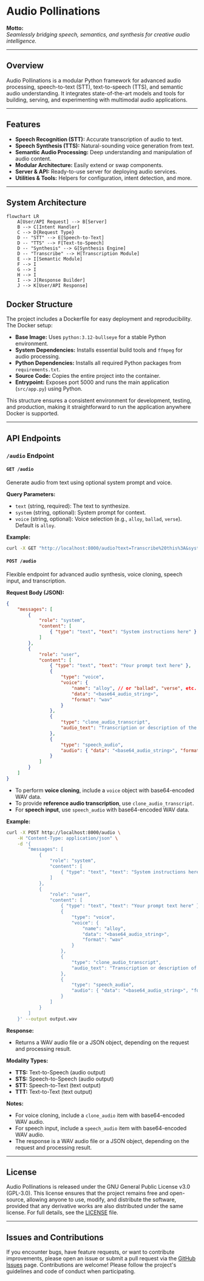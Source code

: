 # Audio Pollinations

**Motto:**  
*Seamlessly bridging speech, semantics, and synthesis for creative audio intelligence.*

---

## Overview

Audio Pollinations is a modular Python framework for advanced audio processing, speech-to-text (STT), text-to-speech (TTS), and semantic audio understanding. It integrates state-of-the-art models and tools for building, serving, and experimenting with multimodal audio applications.

---

## Features

- **Speech Recognition (STT):** Accurate transcription of audio to text.
- **Speech Synthesis (TTS):** Natural-sounding voice generation from text.
- **Semantic Audio Processing:** Deep understanding and manipulation of audio content.
- **Modular Architecture:** Easily extend or swap components.
- **Server & API:** Ready-to-use server for deploying audio services.
- **Utilities & Tools:** Helpers for configuration, intent detection, and more.

---

## System Architecture

```mermaid
flowchart LR
    A[User/API Request] --> B[Server]
    B --> C[Intent Handler]
    C --> D{Request Type}
    D -- "STT" --> E[Speech-to-Text]
    D -- "TTS" --> F[Text-to-Speech]
    D -- "Synthesis" --> G[Synthesis Engine]
    D -- "Transcribe" --> H[Transcription Module]
    E --> I[Semantic Module]
    F --> I
    G --> I
    H --> I
    I --> J[Response Builder]
    J --> K[User/API Response]
```

## Docker Structure

The project includes a Dockerfile for easy deployment and reproducibility. The Docker setup:

- **Base Image:** Uses `python:3.12-bullseye` for a stable Python environment.
- **System Dependencies:** Installs essential build tools and `ffmpeg` for audio processing.
- **Python Dependencies:** Installs all required Python packages from `requirements.txt`.
- **Source Code:** Copies the entire project into the container.
- **Entrypoint:** Exposes port 5000 and runs the main application (`src/app.py`) using Python.

This structure ensures a consistent environment for development, testing, and production, making it straightforward to run the application anywhere Docker is supported.

---
## API Endpoints

### `/audio` Endpoint

#### `GET /audio`

Generate audio from text using optional system prompt and voice.

**Query Parameters:**

- `text` (string, required): The text to synthesize.
- `system` (string, optional): System prompt for context.
- `voice` (string, optional): Voice selection (e.g., `alloy`, `ballad`, `verse`). Default is `alloy`.

**Example:**

```bash
curl -X GET "http://localhost:8000/audio?text=Transcribe%20this%3A&system=optional_system_prompt&voice=alloy"
```

#### `POST /audio`

Flexible endpoint for advanced audio synthesis, voice cloning, speech input, and transcription.

**Request Body (JSON):**

```json
{
    "messages": [
        {
            "role": "system",
            "content": [
                { "type": "text", "text": "System instructions here" }
            ]
        },
        {
            "role": "user",
            "content": [
                { "type": "text", "text": "Your prompt text here" },
                {
                    "type": "voice",
                    "voice": { 
                        "name": "alloy", // or "ballad", "verse", etc.
                        "data": "<base64_audio_string>", 
                        "format": "wav"
                    }
                },
                {
                    "type": "clone_audio_transcript",
                    "audio_text": "Transcription or description of the reference audio"
                },
                {
                    "type": "speech_audio",
                    "audio": { "data": "<base64_audio_string>", "format": "wav" }
                }
            ]
        }
    ]
}
```

- To perform **voice cloning**, include a `voice` object with base64-encoded WAV data.
- To provide **reference audio transcription**, use `clone_audio_transcript`.
- For **speech input**, use `speech_audio` with base64-encoded WAV data.

**Example:**

```bash
curl -X POST http://localhost:8000/audio \
    -H "Content-Type: application/json" \
    -d '{
        "messages": [
            {
                "role": "system",
                "content": [
                    { "type": "text", "text": "System instructions here" }
                ]
            },
            {
                "role": "user",
                "content": [
                    { "type": "text", "text": "Your prompt text here" },
                    {
                        "type": "voice",
                        "voice": {
                            "name": "alloy",
                            "data": "<base64_audio_string>",
                            "format": "wav"
                        }
                    },
                    {
                        "type": "clone_audio_transcript",
                        "audio_text": "Transcription or description of the reference audio"
                    },
                    {
                        "type": "speech_audio",
                        "audio": { "data": "<base64_audio_string>", "format": "wav" }
                    }
                ]
            }
        ]
    }' --output output.wav
```

**Response:**  
- Returns a WAV audio file or a JSON object, depending on the request and processing result.

**Modality Types:**
- **TTS:** Text-to-Speech (audio output)
- **STS:** Speech-to-Speech (audio output)
- **STT:** Speech-to-Text (text output)
- **TTT:** Text-to-Text (text output)

**Notes:**

- For voice cloning, include a `clone_audio` item with base64-encoded WAV audio.
- For speech input, include a `speech_audio` item with base64-encoded WAV audio.
- The response is a WAV audio file or a JSON object, depending on the request and processing result.

---

## License

Audio Pollinations is released under the GNU General Public License v3.0 (GPL-3.0). This license ensures that the project remains free and open-source, allowing anyone to use, modify, and distribute the software, provided that any derivative works are also distributed under the same license. For full details, see the [LICENSE](./LICENSE) file.

---

## Issues and Contributions

If you encounter bugs, have feature requests, or want to contribute improvements, please open an issue or submit a pull request via the [GitHub Issues](https://github.com/your-repo/audio.pollinations/issues) page. Contributions are welcome! Please follow the project's guidelines and code of conduct when participating.